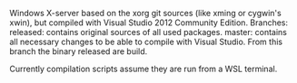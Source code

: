 Windows X-server based on the xorg git sources (like xming or cygwin's xwin), but compiled with Visual Studio 2012 Community Edition.
Branches:
released: contains original sources of all used packages.
master: contains all necessary changes to be able to compile with Visual Studio. From this branch the binary released are build.

Currently compilation scripts assume they are run from a WSL terminal.
